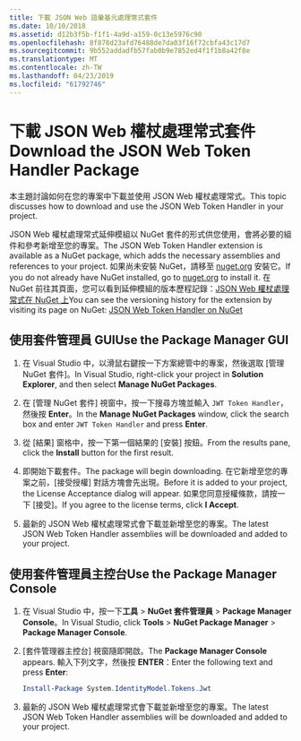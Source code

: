 ```yaml
---
title: 下載 JSON Web 語彙基元處理常式套件
ms.date: 10/10/2018
ms.assetid: d12b3f5b-f1f1-4a9d-a159-0c13e5976c90
ms.openlocfilehash: 8f878d23afd76488de7da03f16f72cbfa43c17d7
ms.sourcegitcommit: 9b552addadfb57fab0b9e7852ed4f1f1b8a42f8e
ms.translationtype: MT
ms.contentlocale: zh-TW
ms.lasthandoff: 04/23/2019
ms.locfileid: "61792746"
---
```

# <a name="download-the-json-web-token-handler-package"></a><span data-ttu-id="f0bc9-102">下載 JSON Web 權杖處理常式套件</span><span class="sxs-lookup"><span data-stu-id="f0bc9-102">Download the JSON Web Token Handler Package</span></span>

<span data-ttu-id="f0bc9-103">本主題討論如何在您的專案中下載並使用 JSON Web 權杖處理常式。</span><span class="sxs-lookup"><span data-stu-id="f0bc9-103">This topic discusses how to download and use the JSON Web Token Handler in your project.</span></span>

<span data-ttu-id="f0bc9-104">JSON Web 權杖處理常式延伸模組以 NuGet 套件的形式供您使用，會將必要的組件和參考新增至您的專案。</span><span class="sxs-lookup"><span data-stu-id="f0bc9-104">The JSON Web Token Handler extension is available as a NuGet package, which adds the necessary assemblies and references to your project.</span></span> <span data-ttu-id="f0bc9-105">如果尚未安裝 NuGet，請移至 [nuget.org](https://nuget.org) 安裝它。</span><span class="sxs-lookup"><span data-stu-id="f0bc9-105">If you do not already have NuGet installed, go to [nuget.org](https://nuget.org) to install it.</span></span> <span data-ttu-id="f0bc9-106">在 NuGet 前往其頁面，您可以看到延伸模組的版本歷程記錄：[JSON Web 權杖處理常式在 NuGet 上](https://www.nuget.org/packages/System.IdentityModel.Tokens.Jwt/)</span><span class="sxs-lookup"><span data-stu-id="f0bc9-106">You can see the versioning history for the extension by visiting its page on NuGet: [JSON Web Token Handler on NuGet](https://www.nuget.org/packages/System.IdentityModel.Tokens.Jwt/)</span></span>

## <a name="use-the-package-manager-gui"></a><span data-ttu-id="f0bc9-107">使用套件管理員 GUI</span><span class="sxs-lookup"><span data-stu-id="f0bc9-107">Use the Package Manager GUI</span></span>

1. <span data-ttu-id="f0bc9-108">在 Visual Studio 中，以滑鼠右鍵按一下方案總管中的專案，然後選取 [管理 NuGet 套件]。</span><span class="sxs-lookup"><span data-stu-id="f0bc9-108">In Visual Studio, right-click your project in **Solution Explorer**, and then select **Manage NuGet Packages**.</span></span>

2. <span data-ttu-id="f0bc9-109">在 [管理 NuGet 套件] 視窗中，按一下搜尋方塊並輸入 `JWT Token Handler`，然後按 **Enter**。</span><span class="sxs-lookup"><span data-stu-id="f0bc9-109">In the **Manage NuGet Packages** window, click the search box and enter `JWT Token Handler` and press **Enter**.</span></span>

3. <span data-ttu-id="f0bc9-110">從 [結果] 窗格中，按一下第一個結果的 [安裝] 按鈕。</span><span class="sxs-lookup"><span data-stu-id="f0bc9-110">From the results pane, click the **Install** button for the first result.</span></span>

4. <span data-ttu-id="f0bc9-111">即開始下載套件。</span><span class="sxs-lookup"><span data-stu-id="f0bc9-111">The package will begin downloading.</span></span> <span data-ttu-id="f0bc9-112">在它新增至您的專案之前，[接受授權] 對話方塊會先出現。</span><span class="sxs-lookup"><span data-stu-id="f0bc9-112">Before it is added to your project, the License Acceptance dialog will appear.</span></span> <span data-ttu-id="f0bc9-113">如果您同意授權條款，請按一下 [接受]。</span><span class="sxs-lookup"><span data-stu-id="f0bc9-113">If you agree to the license terms, click **I Accept**.</span></span>

5. <span data-ttu-id="f0bc9-114">最新的 JSON Web 權杖處理常式會下載並新增至您的專案。</span><span class="sxs-lookup"><span data-stu-id="f0bc9-114">The latest JSON Web Token Handler assemblies will be downloaded and added to your project.</span></span>

## <a name="use-the-package-manager-console"></a><span data-ttu-id="f0bc9-115">使用套件管理員主控台</span><span class="sxs-lookup"><span data-stu-id="f0bc9-115">Use the Package Manager Console</span></span>

1. <span data-ttu-id="f0bc9-116">在 Visual Studio 中，按一下**工具** > **NuGet 套件管理員** > **Package Manager Console**。</span><span class="sxs-lookup"><span data-stu-id="f0bc9-116">In Visual Studio, click **Tools** > **NuGet Package Manager** > **Package Manager Console**.</span></span>

2. <span data-ttu-id="f0bc9-117">[套件管理器主控台] 視窗隨即開啟。</span><span class="sxs-lookup"><span data-stu-id="f0bc9-117">The **Package Manager Console** appears.</span></span> <span data-ttu-id="f0bc9-118">輸入下列文字，然後按 **ENTER**：</span><span class="sxs-lookup"><span data-stu-id="f0bc9-118">Enter the following text and press **Enter**:</span></span>

    ```powershell
    Install-Package System.IdentityModel.Tokens.Jwt
    ```

3. <span data-ttu-id="f0bc9-119">最新的 JSON Web 權杖處理常式會下載並新增至您的專案。</span><span class="sxs-lookup"><span data-stu-id="f0bc9-119">The latest JSON Web Token Handler assemblies will be downloaded and added to your project.</span></span>